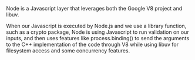 Node is a Javascript layer that leverages both the Google V8 project and libuv.

When our Javascript is executed by Node.js and we use a library function, such as a crypto package,
Node is using Javascript to run validation on our inputs, and then uses features like
process.binding() to send the arguments to the C++ implementation of the code through V8
while using libuv for filesystem access and some concurrency features.
